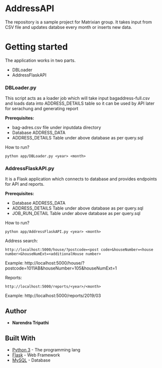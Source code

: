 # AddressAPI
The repository is a sample project for Matrixian group. It takes input from CSV file and updates databse every month or inserts new data.

# Getting started
The application works in two parts.
* DBLoader
* AddressFlaskAPI

### DBLoader.py
This script acts as a loader job which will take input bagaddress-full.csv and loads data into ADDRESS_DETAILS table so it can be used by API later for serachung and generating report

**Prerequisites:**
* bag-adres.csv file under inputdata directory
* Database ADDRESS_DATA 
* ADDRESS_DETAILS Table under above database as per query.sql

How to run?
```
python app/DBLoader.py <year> <month>
```

### AddressFlaskAPI.py
It is a Flask application which connects to database and provides endpoints for API and reports.

**Prerequisites:**
* Database ADDRESS_DATA 
* ADDRESS_DETAILS Table under above database as per query.sql
* JOB_RUN_DETAIL Table under above database as per query.sql


How to run?
```
python app/AddressFlaskAPI.py <year> <month>
```

Address search:
```
http://localhost:5000/house/?postcode=<post code>&houseNumber=<house number>&houseNumExt=<additionalHouse number>
```
Example:
http://localhost:5000/house/?postcode=1011AB&houseNumber=105&houseNumExt=1


Reports:
```
http://localhost:5000/reports/<year>/<month>
```
Example:
http://localhost:5000/reports/2019/03



## Author

* **Narendra Tripathi** 

## Built With

* [Python 3](https://www.python.org/) - The programming lang
* [Flask](http://flask.palletsprojects.com/en/1.1.x/) - Web Framework
* [ MySQL](https://www.mysql.com/) - Database

